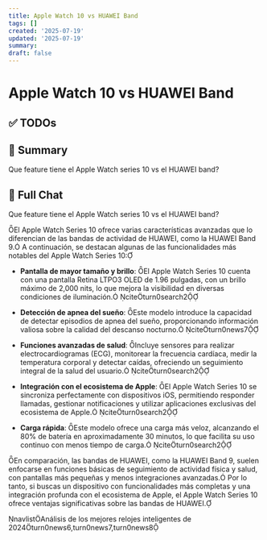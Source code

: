 ```yaml
---
title: Apple Watch 10 vs HUAWEI Band
tags: []
created: '2025-07-19'
updated: '2025-07-19'
summary:
draft: false
---
```


# Apple Watch 10 vs HUAWEI Band

## ✅ TODOs


## 📌 Summary
Que feature tiene el Apple Watch series 10 vs el HUAWEI band?

## 🧠 Full Chat


Que feature tiene el Apple Watch series 10 vs el HUAWEI band?



El Apple Watch Series 10 ofrece varias características avanzadas que lo diferencian de las bandas de actividad de HUAWEI, como la HUAWEI Band 9. A continuación, se destacan algunas de las funcionalidades más notables del Apple Watch Series 10:

- **Pantalla de mayor tamaño y brillo**: El Apple Watch Series 10 cuenta con una pantalla Retina LTPO3 OLED de 1.96 pulgadas, con un brillo máximo de 2,000 nits, lo que mejora la visibilidad en diversas condiciones de iluminación. citeturn0search2

- **Detección de apnea del sueño**: Este modelo introduce la capacidad de detectar episodios de apnea del sueño, proporcionando información valiosa sobre la calidad del descanso nocturno. citeturn0news7

- **Funciones avanzadas de salud**: Incluye sensores para realizar electrocardiogramas (ECG), monitorear la frecuencia cardíaca, medir la temperatura corporal y detectar caídas, ofreciendo un seguimiento integral de la salud del usuario. citeturn0search2

- **Integración con el ecosistema de Apple**: El Apple Watch Series 10 se sincroniza perfectamente con dispositivos iOS, permitiendo responder llamadas, gestionar notificaciones y utilizar aplicaciones exclusivas del ecosistema de Apple. citeturn0search2

- **Carga rápida**: Este modelo ofrece una carga más veloz, alcanzando el 80% de batería en aproximadamente 30 minutos, lo que facilita su uso continuo con menos tiempo de carga. citeturn0search2

En comparación, las bandas de HUAWEI, como la HUAWEI Band 9, suelen enfocarse en funciones básicas de seguimiento de actividad física y salud, con pantallas más pequeñas y menos integraciones avanzadas. Por lo tanto, si buscas un dispositivo con funcionalidades más completas y una integración profunda con el ecosistema de Apple, el Apple Watch Series 10 ofrece ventajas significativas sobre las bandas de HUAWEI.

navlistAnálisis de los mejores relojes inteligentes de 2024turn0news6,turn0news7,turn0news8